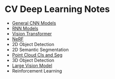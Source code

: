 # CV Deep Learning Notes
- [General CNN Models](https://github.com/jimazeyu/deep_learning_notes/tree/main/general_cnn)
- [RNN Models](https://github.com/jimazeyu/deep_learning_notes/tree/main/rnn)
- [Vision Transformer](https://github.com/jimazeyu/deep_learning_notes/tree/main/vision_transformer)
- [NeRF](https://github.com/jimazeyu/deep_learning_notes/tree/main/nerf)
- 2D Object Detection
- 2D Semantic Segmentation
- [Point Cloud Cls and Seg](https://github.com/jimazeyu/deep_learning_notes/tree/main/general_pointcloud)
- 3D Object Detection
- [Large Vision Model](https://github.com/jimazeyu/deep_learning_notes/tree/main/LVM)
- Reinforcement Learning
